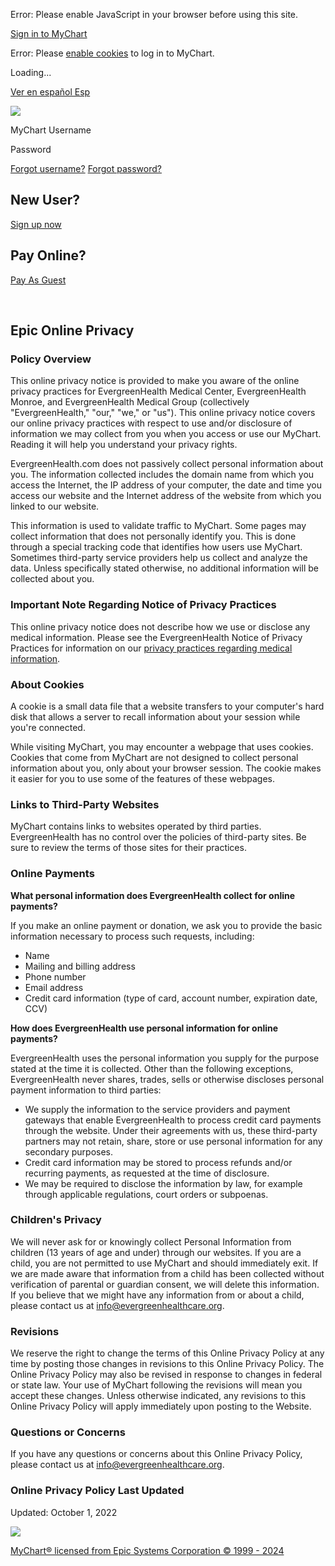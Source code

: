 Error: Please enable JavaScript in your browser before using this site.

[](https://mychart.et1270.epichosted.com/MyChart/)

[Sign in to MyChart](#)

Error: Please [enable cookies](https://mychart.et1270.epichosted.com/MyChart/Help/Cookies) to log in to MyChart.

Loading...

[Ver en español Esp](#)

![](/MyChart/en-US/images/warning.png)

MyChart Username 

Password 

[Forgot username?](https://mychart.et1270.epichosted.com/MyChart/recoverlogin.asp) [Forgot password?](https://mychart.et1270.epichosted.com/MyChart/passwordreset.asp)

New User?
---------

[Sign up now](https://mychart.et1270.epichosted.com/MyChart/accesscheck.asp)

Pay Online?
-----------

[Pay As Guest](https://mychart.et1270.epichosted.com/MyChart/Billing/GuestPay/PayasGuest)

﻿

Epic Online Privacy
-------------------

### Policy Overview

This online privacy notice is provided to make you aware of the online privacy practices for EvergreenHealth Medical Center, EvergreenHealth Monroe, and EvergreenHealth Medical Group (collectively "EvergreenHealth," "our," "we," or "us"). This online privacy notice covers our online privacy practices with respect to use and/or disclosure of information we may collect from you when you access or use our MyChart. Reading it will help you understand your privacy rights.

EvergreenHealth.com does not passively collect personal information about you. The information collected includes the domain name from which you access the Internet, the IP address of your computer, the date and time you access our website and the Internet address of the website from which you linked to our website.

This information is used to validate traffic to MyChart. Some pages may collect information that does not personally identify you. This is done through a special tracking code that identifies how users use MyChart. Sometimes third-party service providers help us collect and analyze the data. Unless specifically stated otherwise, no additional information will be collected about you.

### Important Note Regarding Notice of Privacy Practices

This online privacy notice does not describe how we use or disclose any medical information. Please see the EvergreenHealth Notice of Privacy Practices for information on our [privacy practices regarding medical information](https://www.evergreenhealth.com/patients-visitors/patient-privacy/).

### About Cookies

A cookie is a small data file that a website transfers to your computer's hard disk that allows a server to recall information about your session while you're connected.

While visiting MyChart, you may encounter a webpage that uses cookies. Cookies that come from MyChart are not designed to collect personal information about you, only about your browser session. The cookie makes it easier for you to use some of the features of these webpages.

### Links to Third-Party Websites

MyChart contains links to websites operated by third parties. EvergreenHealth has no control over the policies of third-party sites. Be sure to review the terms of those sites for their practices.

### Online Payments

**What personal information does EvergreenHealth collect for online payments?**

If you make an online payment or donation, we ask you to provide the basic information necessary to process such requests, including:

* Name
* Mailing and billing address
* Phone number
* Email address
* Credit card information (type of card, account number, expiration date, CCV)

**How does EvergreenHealth use personal information for online payments?**

EvergreenHealth uses the personal information you supply for the purpose stated at the time it is collected. Other than the following exceptions, EvergreenHealth never shares, trades, sells or otherwise discloses personal payment information to third parties:

* We supply the information to the service providers and payment gateways that enable EvergreenHealth to process credit card payments through the website. Under their agreements with us, these third-party partners may not retain, share, store or use personal information for any secondary purposes.
* Credit card information may be stored to process refunds and/or recurring payments, as requested at the time of disclosure.
* We may be required to disclose the information by law, for example through applicable regulations, court orders or subpoenas.

### Children's Privacy

We will never ask for or knowingly collect Personal Information from children (13 years of age and under) through our websites. If you are a child, you are not permitted to use MyChart and should immediately exit. If we are made aware that information from a child has been collected without verification of parental or guardian consent, we will delete this information. If you believe that we might have any information from or about a child, please contact us at info@evergreenhealthcare.org.

### Revisions

We reserve the right to change the terms of this Online Privacy Policy at any time by posting those changes in revisions to this Online Privacy Policy. The Online Privacy Policy may also be revised in response to changes in federal or state law. Your use of MyChart following the revisions will mean you accept these changes. Unless otherwise indicated, any revisions to this Online Privacy Policy will apply immediately upon posting to the Website.

### Questions or Concerns

If you have any questions or concerns about this Online Privacy Policy, please contact us at info@evergreenhealthcare.org.

### Online Privacy Policy Last Updated

Updated: October 1, 2022

![](/MyChart/en-US/images/MyChartByEpic_inline_dark.svg)

[MyChart® licensed from Epic Systems Corporation © 1999 - 2024](https://mychart.et1270.epichosted.com/MyChart/Authentication/Login?mode=stdfile&option=epiccopyright)